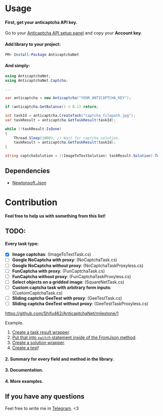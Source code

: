 # Usage
#### First, get your anticaptcha API key.
Go to your [Anticaptcha API setup panel](https://anti-captcha.com/clients/settings/apisetup) and copy your **Account key**.

#### Add library to your project:
``` powershell
PM> Install-Package AnticaptchaNet
```

#### And simply:
```cs
using AnticaptchaNet;
using AnticaptchaNet.Captcha;

...

var anticaptcha = new Anticaptcha("YOUR_ANTICAPTCHA_KEY");

if (anticaptcha.GetBalance() < 0.1) return;

int taskId = anticaptcha.CreateTask("captcha_filepath.jpg");
var taskResult = anticaptcha.GetTaskResult(taskId);

while (!taskResult.IsDone)
{
    Thread.Sleep(1000); // Wait for captcha solution.
    taskResult = anticaptcha.GetTaskResult(taskId);
}

string captchaSolution = ((ImageToTextSolution) taskResult.Solution).Text;
```

## Dependencies
- [Newtonsoft.Json](https://www.newtonsoft.com/)


# Contribution
**Feel free to help us with something from this list!**
## TODO:
####  Every task type:
- [x] **Image captchas**: (ImageToTextTask.cs)
- [ ] **Google NoCaptcha with proxy**: (NoCaptchaTask.cs)
- [ ] **Google NoCaptcha without proxy**: (NoCaptchaTaskProxyless.cs)
- [ ] **FunCaptcha with proxy**: (FunCaptchaTask.cs)
- [ ] **FunCaptcha without proxy**: (FunCaptchaTaskProxyless.cs)
- [ ] **Select objects on a gridded image**: (SquareNetTask.cs)
- [ ] **Custom captcha task with arbitrary form inputs**: (CustomCaptchaTask.cs)
- [ ] **Sliding captcha GeeTest with proxy**: (GeeTestTask.cs)
- [ ] **Sliding captcha GeeTest without proxy**: (GeeTestTaskProxyless.cs)

https://github.com/Shifu462/AnticaptchaNet/milestone/1

Example.
1. [Create a task result wrapper](https://github.com/Shifu462/AnticaptchaNet/blob/master/AnticaptchaNet.Core/CaptchaTask/ImageToTextTask.cs).
2. [Put that into `switch` statement inside of the FromJson method](https://github.com/Shifu462/AnticaptchaNet/blob/f008fcb58b96bcd01b4f981243ac58bdd9284812/AnticaptchaNet.Core/ApiResponse/TaskResult.cs#L71-L78).
3. [Create a solution wrapper](https://github.com/Shifu462/AnticaptchaNet/blob/master/AnticaptchaNet.Core/Captcha/ImageToTextSolution.cs).
4. [Create a test](https://github.com/Shifu462/AnticaptchaNet/blob/f008fcb58b96bcd01b4f981243ac58bdd9284812/AnticaptchaNet.Tests/CaptchaTypesSolution.cs#L21)!

#### 2. Summary for every field and method in the library.
#### 3. Documentation.
#### 4. More examples.

## If you have any questions
Feel free to write me in [Telegram](https://t.me/sheefoo25).
<3